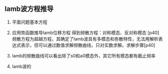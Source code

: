 ## lamb波方程推导
1. 平面问题基本方程

2. 应用势函数推导lamb位移方程
  得到频散方程：对称模态、反对称模态 [p40]
  频散方程为超越方程，其确定了lamb波具有多模态和弥散特性，无法用解析表达式表示，但可以通过数值求解频散曲线，只对实数求解。求解步骤[p40]

3. lamb的频散曲线可以看出除了s0和a0模态外，其它所有模态都有截止频率

4. lamb波的

